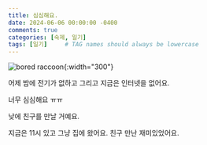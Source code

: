 ```yaml
---
title: 심심해요.
date: 2024-06-06 00:00:00 -0400
comments: true
categories: [숙제, 일기]
tags: [일기]     # TAG names should always be lowercase
---
```


![bored raccoon](https://static.boredpanda.com/blog/wp-content/uploads/2020/10/funny-raccoons-302-5f8837a7bb55c__700.jpg){:width="300"}

어제 밤에 전기가 없하고 그리고 지금은 인터넷을 없어요.

너무 심심해요 ㅠㅠ 

낮에 친구를 만날 거예요.

지금은 11시 있고 그냥 집에 왔어요. 친구 만난 재미있었어요. 